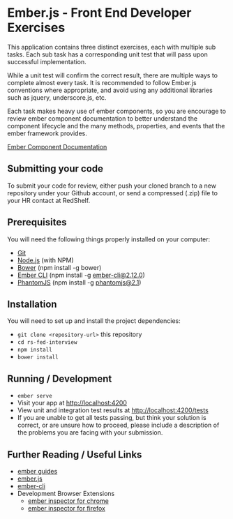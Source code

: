 # Ember.js - Front End Developer Exercises

This application contains three distinct exercises, each with multiple sub tasks.
Each sub task has a corresponding unit test that will pass upon successful implementation.

While a unit test will confirm the correct result, there are multiple ways to complete almost every task.
It is recommended to follow Ember.js conventions where appropriate, and avoid using any additional libraries such as jquery, underscore.js, etc.

Each task makes heavy use of ember components, so you are encourage to review ember component documentation to
better understand the component lifecycle and the many methods, properties, and events that the ember framework provides.

[Ember Component Documentation](http://emberjs.com/api/classes/Ember.Component.html)

## Submitting your code

To submit your code for review, either push your cloned branch to a new repository under your Github account, or send a
compressed (.zip) file to your HR contact at RedShelf.

## Prerequisites

You will need the following things properly installed on your computer:

* [Git](https://git-scm.com/)
* [Node.js](https://nodejs.org/) (with NPM)
* [Bower](https://bower.io/) (npm install -g bower)
* [Ember CLI](https://ember-cli.com/) (npm install -g ember-cli@2.12.0)
* [PhantomJS](http://phantomjs.org/) (npm install -g phantomjs@2.1)

## Installation

You will need to set up and install the project dependencies:

* `git clone <repository-url>` this repository
* `cd rs-fed-interview`
* `npm install`
* `bower install`

## Running / Development

* `ember serve`
* Visit your app at [http://localhost:4200](http://localhost:4200)
* View unit and integration test results at [http://localhost:4200/tests](http://localhost:4200/tests)
* If you are unable to get all tests passing, but think your solution is correct, or are unsure how to proceed, please include a description of the problems you are facing with your submission.


## Further Reading / Useful Links

* [ember guides](https://guides.emberjs.com/v2.12.0/)
* [ember.js](http://emberjs.com/)
* [ember-cli](https://ember-cli.com/)
* Development Browser Extensions
  * [ember inspector for chrome](https://chrome.google.com/webstore/detail/ember-inspector/bmdblncegkenkacieihfhpjfppoconhi)
  * [ember inspector for firefox](https://addons.mozilla.org/en-US/firefox/addon/ember-inspector/)

